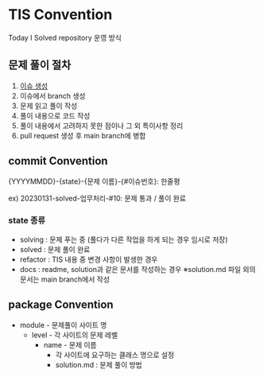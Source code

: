 # TIS Convention
Today I Solved repository 운영 방식

## 문제 풀이 절차
1. [이슈 생성](https://github.com/yj178/TIS/blob/main/.github/ISSUE_TEMPLATE/a-problem-i-will-solve-today-.md)
2. 이슈에서 branch 생성
3. 문제 읽고 풀이 작성 
4. 풀이 내용으로 코드 작성
5. 풀이 내용에서 고려하지 못한 점이나 그 외 특이사항 정리
6. pull request 생성 후 main branch에 병합

## commit Convention
{YYYYMMDD}-{state}-{문제 이름}-{#이슈번호}: 한줄평 

ex) 20230131-solved-업무처리-#10: 문제 통과 / 풀이 완료
  


### state 종류
* solving : 문제 푸는 중 (풀다가 다른 작업을 하게 되는 경우 임시로 저장)
* solved : 문제 풀이 완료
* refactor : TIS 내용 중 변경 사항이 발생한 경우
* docs : readme, solution과 같은 문서를 작성하는 경우
  ※solution.md 파일 외의 문서는 main branch에서 작성

## package Convention
* module - 문제풀이 사이트 명
  * level - 각 사이트의 문제 레벨
    * name - 문제 이름
      * 각 사이트에 요구하는 클래스 명으로 설정
      * solution.md : 문제 풀이 방법
